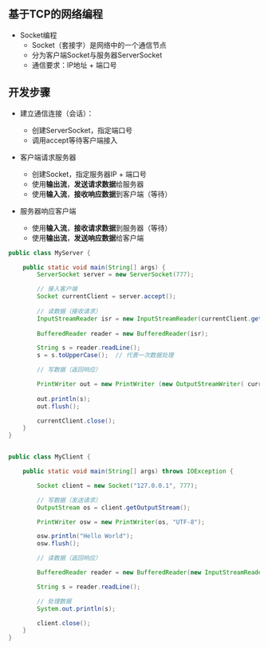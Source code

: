 ## 基于TCP的网络编程

- Socket编程
  - Socket（套接字）是网络中的一个通信节点
  - 分为客户端Socket与服务器ServerSocket
  - 通信要求：IP地址 + 端口号

## 开发步骤

- 建立通信连接（会话）：
  - 创建ServerSocket，指定端口号
  - 调用accept等待客户端接入

- 客户端请求服务器
  - 创建Socket，指定服务器IP + 端口号
  - 使用**输出流**，**发送请求数据**给服务器
  - 使用**输入流**，**接收响应数据**到客户端（等待）

- 服务器响应客户端
  - 使用**输入流**，**接收请求数据**到服务器（等待）
  - 使用**输出流**，**发送响应数据**给客户端

```java
public class MyServer {

    public static void main(String[] args) {
        ServerSocket server = new ServerSocket(777);

        // 接入客户端
        Socket currentClient = server.accept();
        
        // 读数据（接收请求）
        InputStreamReader isr = new InputStreamReader(currentClient.getInputStream(), "UTF-8");
        
        BufferedReader reader = new BufferedReader(isr);

        String s = reader.readLine();
        s = s.toUpperCase();  // 代表一次数据处理

        // 写数据（返回响应）

        PrintWriter out = new PrintWriter (new OutputStreamWriter( currentClient.getOutputStream() , "UTF-8") );
        
        out.println(s);
        out.flush();

        currentClient.close();
    }
}


public class MyClient {

    public static void main(String[] args) throws IOException {

        Socket client = new Socket("127.0.0.1", 777);

        // 写数据（发送请求）
        OutputStream os = client.getOutputStream();

        PrintWriter osw = new PrintWriter(os, "UTF-8");

        osw.println("Hello World");
        osw.flush();

        // 读数据（返回响应）

        BufferedReader reader = new BufferedReader(new InputStreamReader (client.getInputStream(), "UTF-8") );

        String s = reader.readLine();

        // 处理数据
        System.out.println(s);

        client.close();
    }
}

```